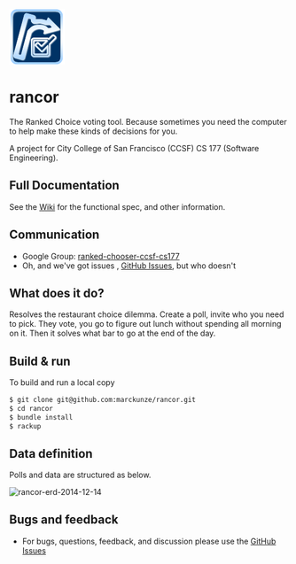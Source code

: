 <img src="https://raw.githubusercontent.com/marckunze/rancor/master/public/images/logo_cbg_100x100.png?token=AJCL9EOpTQswQiR_FsoQlXwhuB6DH10Fks5UkMxCwA%3D%3D">

# rancor
The Ranked Choice voting tool. Because sometimes you need the computer to help make these kinds of decisions for you.

A project for City College of San Francisco (CCSF) CS 177 (Software Engineering).

## Full Documentation
See the [Wiki](https://github.com/marckunze/rancor/wiki) for the functional spec, and other information.

## Communication
* Google Group: [ranked-chooser-ccsf-cs177](groups.google.com/forum/#!forum/ranked-chooser-ccsf-cs177)
* Oh, and we've got issues , [GitHub Issues](https://github.com/marckunze/rancor/issues), but who doesn't

## What does it do?
Resolves the restaurant choice dilemma. Create a poll, invite who you need to pick. They vote, you go to figure out lunch without spending all morning on it. Then it solves what bar to go at the end of the day.

## Build & run
To build and run a local copy

```
$ git clone git@github.com:marckunze/rancor.git
$ cd rancor
$ bundle install
$ rackup
```
## Data definition
Polls and data are structured as below.

![rancor-erd-2014-12-14](https://cloud.githubusercontent.com/assets/1037136/5431373/847cc8f4-83dc-11e4-8022-785042604b7b.png)

## Bugs and feedback
* For bugs, questions, feedback, and discussion please use the [GitHub Issues](https://github.com/marckunze/rancor/issues)
